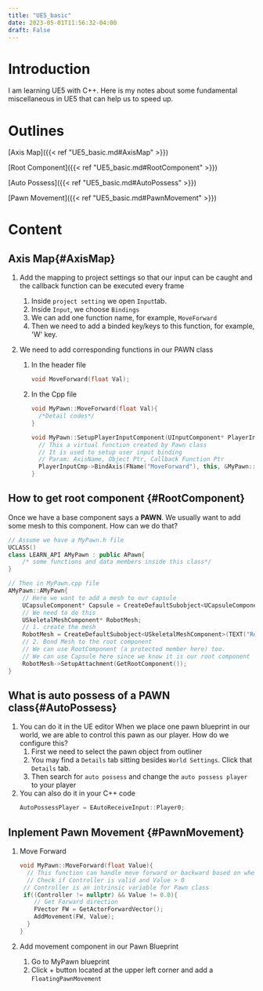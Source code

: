 ```yaml
---
title: "UE5_basic"
date: 2023-05-01T11:56:32-04:00
draft: False
---
```


# Introduction

I am learning UE5 with C++. Here is my notes about some fundamental miscellaneous in UE5 that can help us to speed up.

# Outlines

[Axis Map]({{< ref "UE5_basic.md#AxisMap" >}})

[Root Component]({{< ref "UE5_basic.md#RootComponent" >}})

[Auto Possess]({{< ref "UE5_basic.md#AutoPossess" >}})

[Pawn Movement]({{< ref "UE5_basic.md#PawnMovement" >}})

# Content

## Axis Map{#AxisMap}

1. Add the mapping to project settings so that our input can be caught and the callback function can be executed every frame

   1. Inside `project setting` we open `Input`tab.
   2. Inside `Input`, we choose `Bindings`
   3. We can add one function name, for example, `MoveForward`
   4. Then we need to add a binded key/keys to this function, for example, 'W' key.

2. We need to add corresponding functions in our PAWN class

   1. In the header file

      ```C++
      void MoveForward(float Val);
      ```

   2. In the Cpp file

      ```c++
      void MyPawn::MoveForward(float Val){
      	/*Detail codes*/
      }
      
      void MyPawn::SetupPlayerInputComponent(UInputComponent* PlayerInputCmp){
      	// This a virtual function created by Pawn class
      	// It is used to setup user input binding
      	// Param: AxisName, Object Ptr, Callback Function Ptr
      	PlayerInputCmp->BindAxis(FName("MoveForward"), this, &MyPawn::MoveForward);
      }
      ```

      

## How to get root component {#RootComponent}

Once we have a base component says a **PAWN**. We usually want to add some mesh to this component. How can we do that?

```c++
// Assume we have a MyPawn.h file 
UCLASS()
class LEARN_API AMyPawn : public APawn{
    /* some functions and data members inside this class*/
}

// Then in MyPawn.cpp file
AMyPawn::AMyPawn{
    // Here we want to add a mesh to our capsule
    UCapsuleComponent* Capsule = CreateDefaultSubobject<UCapsuleComponent>(TEXT("Capsule"));
    // We need to do this
    USkeletalMeshComponent* RobotMesh;
    // 1. create the mesh
    RobotMesh = CreateDefaultSubobject<USkeletalMeshComponent>(TEXT("RobotMesh"));
    // 2. Bond Mesh to the root component
    // We can use RootComponent (a protected member here) too.
    // We can use Capsule here since we know it is our root component
    RobotMesh->SetupAttachment(GetRootComponent());
}
```

## What is auto possess of a PAWN class{#AutoPossess}
1. You can do it in the UE editor
    When we place one pawn blueprint in our world, we are able to control this pawn as our player. How do we configure this?
    1. First we need to select the pawn object from outliner
    2. You may find a `Details` tab sitting besides `World Settings`. Click that `Details` tab.
    3. Then search for `auto possess` and change the `auto possess player` to your player
2. You can also do it in your C++ code
    ```C++
    AutoPossessPlayer = EAutoReceiveInput::Player0;
    ```

## Inplement Pawn Movement {#PawnMovement}

1. Move Forward

   ```c++
   void MyPawn::MoveForward(float Value){
     // This function can handle move forward or backward based on whether Value > 0
     // Check if Controller is valid and Value > 0
   	// Controller is an intrinsic variable for Pawn class
   	if((Controller != nullptr) && Value != 0.0){
       // Get Forward direction
       FVector FW = GetActorForwardVector();
       AddMovement(FW, Value);
     }
   }
   ```

2. Add movement component in our Pawn Blueprint
   1. Go to MyPawn blueprint
   2. Click + button located at the upper left corner and add a `FloatingPawnMovement`
